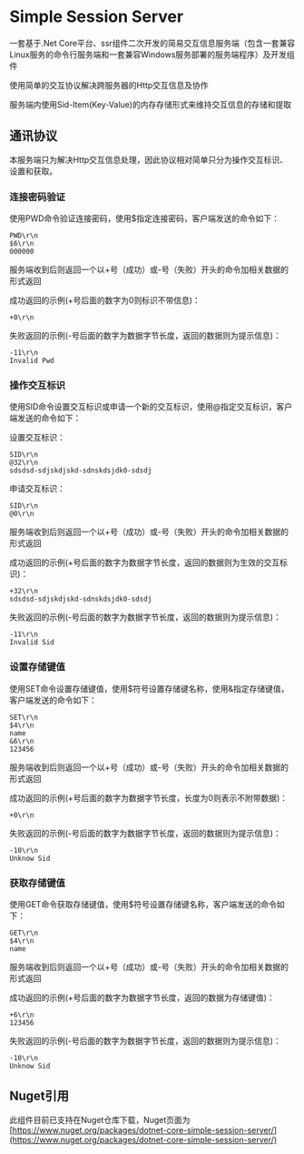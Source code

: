 # Simple Session Server

一套基于.Net Core平台、ssr组件二次开发的简易交互信息服务端（包含一套兼容Linux服务的命令行服务端和一套兼容Windows服务部署的服务端程序）及开发组件

使用简单的交互协议解决跨服务器的Http交互信息及协作

服务端内使用Sid-Item(Key-Value)的内存存储形式来维持交互信息的存储和提取

## 通讯协议

本服务端只为解决Http交互信息处理，因此协议相对简单只分为操作交互标识、设置和获取。

### 连接密码验证

使用PWD命令验证连接密码，使用$指定连接密码，客户端发送的命令如下：

    PWD\r\n
    $6\r\n
    000000

服务端收到后则返回一个以+号（成功）或-号（失败）开头的命令加相关数据的形式返回

成功返回的示例(+号后面的数字为0则标识不带信息)：

    +0\r\n

失败返回的示例(-号后面的数字为数据字节长度，返回的数据则为提示信息)：

    -11\r\n
    Invalid Pwd

### 操作交互标识

使用SID命令设置交互标识或申请一个新的交互标识，使用@指定交互标识，客户端发送的命令如下：

设置交互标识：

    SID\r\n
    @32\r\n
    sdsdsd-sdjskdjskd-sdnskdsjdk0-sdsdj

申请交互标识：

    SID\r\n
    @0\r\n

服务端收到后则返回一个以+号（成功）或-号（失败）开头的命令加相关数据的形式返回

成功返回的示例(+号后面的数字为数据字节长度，返回的数据则为生效的交互标识)：

    +32\r\n
    sdsdsd-sdjskdjskd-sdnskdsjdk0-sdsdj

失败返回的示例(-号后面的数字为数据字节长度，返回的数据则为提示信息)：

    -11\r\n
    Invalid Sid

### 设置存储键值

使用SET命令设置存储键值，使用$符号设置存储键名称，使用&指定存储键值，客户端发送的命令如下：

    SET\r\n
    $4\r\n
    name
    &6\r\n
    123456

服务端收到后则返回一个以+号（成功）或-号（失败）开头的命令加相关数据的形式返回

成功返回的示例(+号后面的数字为数据字节长度，长度为0则表示不附带数据)：

    +0\r\n

失败返回的示例(-号后面的数字为数据字节长度，返回的数据则为提示信息)：

    -10\r\n
    Unknow Sid

### 获取存储键值

使用GET命令获取存储键值，使用$符号设置存储键名称，客户端发送的命令如下：

    GET\r\n
    $4\r\n
    name

服务端收到后则返回一个以+号（成功）或-号（失败）开头的命令加相关数据的形式返回

成功返回的示例(+号后面的数字为数据字节长度，返回的数据为存储键值)：

    +6\r\n
    123456

失败返回的示例(-号后面的数字为数据字节长度，返回的数据则为提示信息)：

    -10\r\n
    Unknow Sid

## Nuget引用

此组件目前已支持在Nuget仓库下载，Nuget页面为[https://www.nuget.org/packages/dotnet-core-simple-session-server/](https://www.nuget.org/packages/dotnet-core-simple-session-server/)



